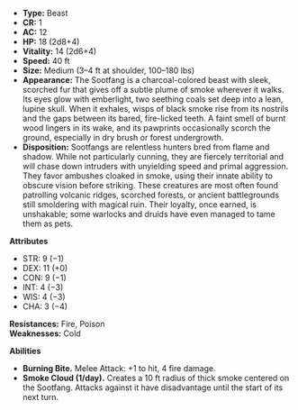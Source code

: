 - **Type:** Beast
- **CR:** 1
- **AC:** 12
- **HP:** 18 (2d8+4)
- **Vitality:** 14 (2d6+4)
- **Speed:** 40 ft
- **Size:** Medium (3–4 ft at shoulder, 100–180 lbs)
- **Appearance:** The Sootfang is a charcoal-colored beast with sleek, scorched fur that gives off a subtle plume of smoke wherever it walks. Its eyes glow with emberlight, two seething coals set deep into a lean, lupine skull. When it exhales, wisps of black smoke rise from its nostrils and the gaps between its bared, fire-licked teeth. A faint smell of burnt wood lingers in its wake, and its pawprints occasionally scorch the ground, especially in dry brush or forest undergrowth.
- **Disposition:** Sootfangs are relentless hunters bred from flame and shadow. While not particularly cunning, they are fiercely territorial and will chase down intruders with unyielding speed and primal aggression. They favor ambushes cloaked in smoke, using their innate ability to obscure vision before striking. These creatures are most often found patrolling volcanic ridges, scorched forests, or ancient battlegrounds still smoldering with magical ruin. Their loyalty, once earned, is unshakable; some warlocks and druids have even managed to tame them as pets.

**Attributes**
- STR: 9 (−1)
- DEX: 11 (+0)
- CON: 9 (−1)
- INT: 4 (−3)
- WIS: 4 (−3)
- CHA: 3 (−4)

**Resistances:** Fire, Poison  
**Weaknesses:** Cold

**Abilities**
- **Burning Bite.** Melee Attack: +1 to hit, 4 fire damage.
- **Smoke Cloud (1/day).** Creates a 10 ft radius of thick smoke centered on the Sootfang. Attacks against it have disadvantage until the start of its next turn.
